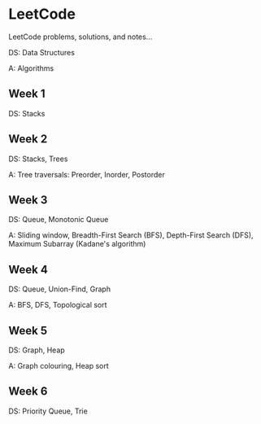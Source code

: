 # LeetCode
LeetCode problems, solutions, and notes...

DS: Data Structures

A: Algorithms

## Week 1
DS: Stacks

## Week 2
DS: Stacks, Trees

A: Tree traversals: Preorder, Inorder, Postorder

## Week 3
DS: Queue, Monotonic Queue

A: Sliding window, Breadth-First Search (BFS), Depth-First Search (DFS), Maximum Subarray (Kadane's algorithm)

## Week 4
DS: Queue, Union-Find, Graph

A: BFS, DFS, Topological sort

## Week 5
DS: Graph, Heap

A: Graph colouring, Heap sort

## Week 6
DS: Priority Queue, Trie
